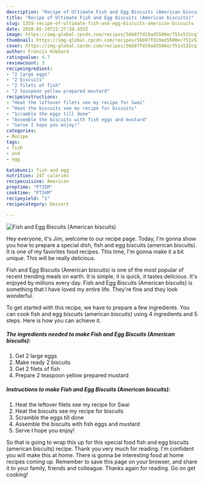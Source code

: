 ```yaml
---
description: "Recipe of Ultimate Fish and Egg Biscuits (American biscuits)"
title: "Recipe of Ultimate Fish and Egg Biscuits (American biscuits)"
slug: 1359-recipe-of-ultimate-fish-and-egg-biscuits-american-biscuits
date: 2020-05-28T22:27:59.455Z
image: https://img-global.cpcdn.com/recipes/56b07fd19ad5500e/751x532cq70/fish-and-egg-biscuits-american-biscuits-recipe-main-photo.jpg
thumbnail: https://img-global.cpcdn.com/recipes/56b07fd19ad5500e/751x532cq70/fish-and-egg-biscuits-american-biscuits-recipe-main-photo.jpg
cover: https://img-global.cpcdn.com/recipes/56b07fd19ad5500e/751x532cq70/fish-and-egg-biscuits-american-biscuits-recipe-main-photo.jpg
author: Francis Hubbard
ratingvalue: 4.7
reviewcount: 3
recipeingredient:
- "2 large eggs"
- "2 biscuits"
- "2 filets of fish"
- "2 teaspoon yellow prepared mustard"
recipeinstructions:
- "Heat the leftover filets see my recipe for Swai"
- "Heat the biscuits see my recipe for biscuits"
- "Scramble the eggs till done"
- "Assemble the biscuits with fish eggs and mustard"
- "Serve I hope you enjoy!"
categories:
- Recipe
tags:
- fish
- and
- egg

katakunci: fish and egg 
nutrition: 247 calories
recipecuisine: American
preptime: "PT35M"
cooktime: "PT34M"
recipeyield: "1"
recipecategory: Dessert

---
```



![Fish and Egg Biscuits (American biscuits)](https://img-global.cpcdn.com/recipes/56b07fd19ad5500e/751x532cq70/fish-and-egg-biscuits-american-biscuits-recipe-main-photo.jpg)

Hey everyone, it's Jim, welcome to our recipe page. Today, I'm gonna show you how to prepare a special dish, fish and egg biscuits (american biscuits). It is one of my favorites food recipes. This time, I'm gonna make it a bit unique. This will be really delicious.



Fish and Egg Biscuits (American biscuits) is one of the most popular of recent trending meals on earth. It is simple, it is quick, it tastes delicious. It's enjoyed by millions every day. Fish and Egg Biscuits (American biscuits) is something that I have loved my entire life. They're fine and they look wonderful.


To get started with this recipe, we have to prepare a few ingredients. You can cook fish and egg biscuits (american biscuits) using 4 ingredients and 5 steps. Here is how you can achieve it.

<!--inarticleads1-->

##### The ingredients needed to make Fish and Egg Biscuits (American biscuits):

1. Get 2 large eggs
1. Make ready 2 biscuits
1. Get 2 filets of fish
1. Prepare 2 teaspoon yellow prepared mustard




<!--inarticleads2-->

##### Instructions to make Fish and Egg Biscuits (American biscuits):

1. Heat the leftover filets see my recipe for Swai
1. Heat the biscuits see my recipe for biscuits
1. Scramble the eggs till done
1. Assemble the biscuits with fish eggs and mustard
1. Serve I hope you enjoy!




So that is going to wrap this up for this special food fish and egg biscuits (american biscuits) recipe. Thank you very much for reading. I'm confident you will make this at home. There is gonna be interesting food at home recipes coming up. Remember to save this page on your browser, and share it to your family, friends and colleague. Thanks again for reading. Go on get cooking!
